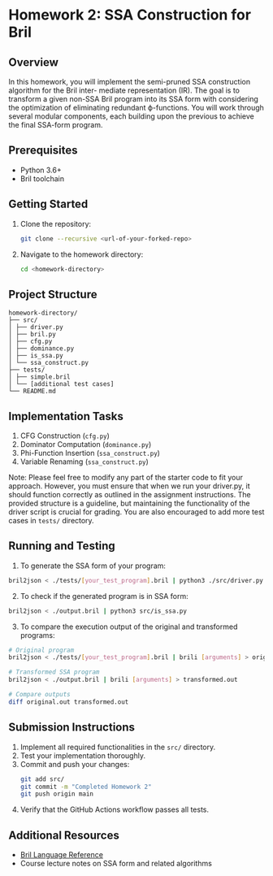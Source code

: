 # Homework 2: SSA Construction for Bril

## Overview

In this homework, you will implement the semi-pruned SSA construction algorithm for the Bril inter-
mediate representation (IR). The goal is to transform a given non-SSA Bril program into its SSA form
with considering the optimization of eliminating redundant ϕ-functions. You will work through several
modular components, each building upon the previous to achieve the final SSA-form program.

## Prerequisites

- Python 3.6+
- Bril toolchain

## Getting Started

1. Clone the repository:
   ```bash
   git clone --recursive <url-of-your-forked-repo>
   ```

2. Navigate to the homework directory:
   ```bash
   cd <homework-directory>
   ```

## Project Structure
```
homework-directory/
├── src/
│ ├── driver.py
│ ├── bril.py
│ ├── cfg.py
│ ├── dominance.py
│ ├── is_ssa.py
│ └── ssa_construct.py
├── tests/
│ ├── simple.bril
│ └── [additional test cases]
└── README.md
```


## Implementation Tasks

1. CFG Construction (`cfg.py`)
2. Dominator Computation (`dominance.py`)
3. Phi-Function Insertion (`ssa_construct.py`)
4. Variable Renaming (`ssa_construct.py`)

Note: Please feel free to modify any part of the starter code to fit your approach. However, you must ensure that when we run your driver.py, it should function correctly as outlined in the assignment instructions. The provided structure is a guideline, but maintaining the functionality of the driver script is crucial for grading. You are also encouraged to add more test cases in `tests/` directory.

## Running and Testing

1. To generate the SSA form of your program:
```bash
bril2json < ./tests/[your_test_program].bril | python3 ./src/driver.py | bril2txt > output.bril
```
2. To check if the generated program is in SSA form:
```bash
bril2json < ./output.bril | python3 src/is_ssa.py
```
3. To compare the execution output of the original and transformed programs:
```bash
# Original program
bril2json < ./tests/[your_test_program].bril | brili [arguments] > original.out

# Transformed SSA program
bril2json < ./output.bril | brili [arguments] > transformed.out

# Compare outputs
diff original.out transformed.out
```


## Submission Instructions

1. Implement all required functionalities in the `src/` directory.
2. Test your implementation thoroughly.
3. Commit and push your changes:
   ```bash
   git add src/
   git commit -m "Completed Homework 2"
   git push origin main
   ```
4. Verify that the GitHub Actions workflow passes all tests.

## Additional Resources

- [Bril Language Reference](https://capra.cs.cornell.edu/bril/lang/index.html)
- Course lecture notes on SSA form and related algorithms
